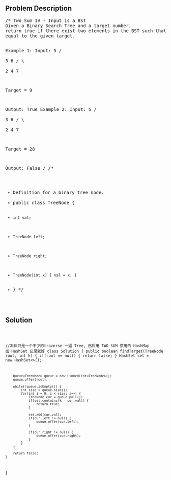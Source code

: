 <!--
<style>
  body { font-family: Arial, sans-serif; }
  .container { max-width: 400px; margin: 50px; padding: 10px; }
  .comment-block { background-color: #f9f9f9; padding: 10px; border-left: 5px solid #ccc; max-width: 400px; margin: 50px; overflow-wrap: break-word; white-space: pre-wrap; }
  .code-block { background-color: #f4f4f4; padding: 10px; border: 1px solid #ddd; }
</style>
-->

<div class='container'>
<h2>Problem Description</h2>
<div class='comment-block'>
<pre>
/* Two Sum IV - Input is a BST
Given a Binary Search Tree and a target number, 
return true if there exist two elements in the BST such that their sum is 
equal to the given target.

Example 1:
Input: 
    5
   / \
  3   6
 / \   \
2   4   7

Target = 9

Output: True
Example 2:
Input: 
    5
   / \
  3   6
 / \   \
2   4   7

Target = 28

Output: False
*/
/**
 * Definition for a binary tree node.
 * public class TreeNode {
 *     int val;
 *     TreeNode left;
 *     TreeNode right;
 *     TreeNode(int x) { val = x; }
 * }
 */
</pre>
</div>

<h2>Solution</h2>
<div class='code-block'>
<pre><code class='language-java'>

//本体只是一个不少的traverse 一遍 Tree, 然后用 TWO SUM 惯用的 HashMap 或 HashSet 记录就好
class Solution {
    public boolean findTarget(TreeNode root, int k) {
        if(root == null) {
            return false;
        }
        HashSet<Integer> set = new HashSet<>();
        
        Queue<TreeNode> queue = new LinkedList<TreeNode>();
        queue.offer(root);
        
        while(!queue.isEmpty()) {
            int size = queue.size();
            for(int i = 0; i < size; i++) {
                TreeNode cur = queue.poll();
                if(set.contains(k - cur.val)) {
                    return true;
                }
            
                set.add(cur.val);
                if(cur.left != null) {
                    queue.offer(cur.left);
                }
                
                if(cur.right != null) {
                    queue.offer(cur.right);
                }
            }
        }
        
        return false;
    }
}

</code></pre>
</div>
</div>
